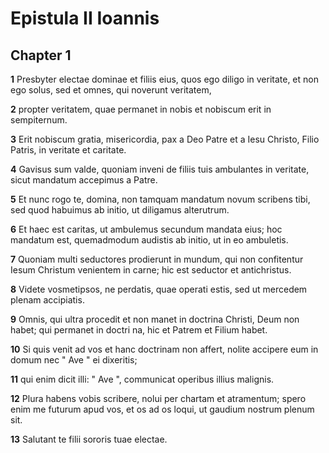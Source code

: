 # Epistula II Ioannis

## Chapter 1

**1** Presbyter electae dominae et filiis eius, quos ego diligo in veritate, et non ego solus, sed et omnes, qui noverunt veritatem,

**2** propter veritatem, quae permanet in nobis et nobiscum erit in sempiternum.

**3** Erit nobiscum gratia, misericordia, pax a Deo Patre et a Iesu Christo, Filio Patris, in veritate et caritate.

**4** Gavisus sum valde, quoniam inveni de filiis tuis ambulantes in veritate, sicut mandatum accepimus a Patre.

**5** Et nunc rogo te, domina, non tamquam mandatum novum scribens tibi, sed quod habuimus ab initio, ut diligamus alterutrum.

**6** Et haec est caritas, ut ambulemus secundum mandata eius; hoc mandatum est, quemadmodum audistis ab initio, ut in eo ambuletis.

**7** Quoniam multi seductores prodierunt in mundum, qui non confitentur Iesum Christum venientem in carne; hic est seductor et antichristus.

**8** Videte vosmetipsos, ne perdatis, quae operati estis, sed ut mercedem plenam accipiatis.

**9** Omnis, qui ultra procedit et non manet in doctrina Christi, Deum non habet; qui permanet in doctri na, hic et Patrem et Filium habet.

**10** Si quis venit ad vos et hanc doctrinam non affert, nolite accipere eum in domum nec " Ave " ei dixeritis;

**11** qui enim dicit illi: " Ave ", communicat operibus illius malignis.

**12** Plura habens vobis scribere, nolui per chartam et atramentum; spero enim me futurum apud vos, et os ad os loqui, ut gaudium nostrum plenum sit.

**13** Salutant te filii sororis tuae electae.

